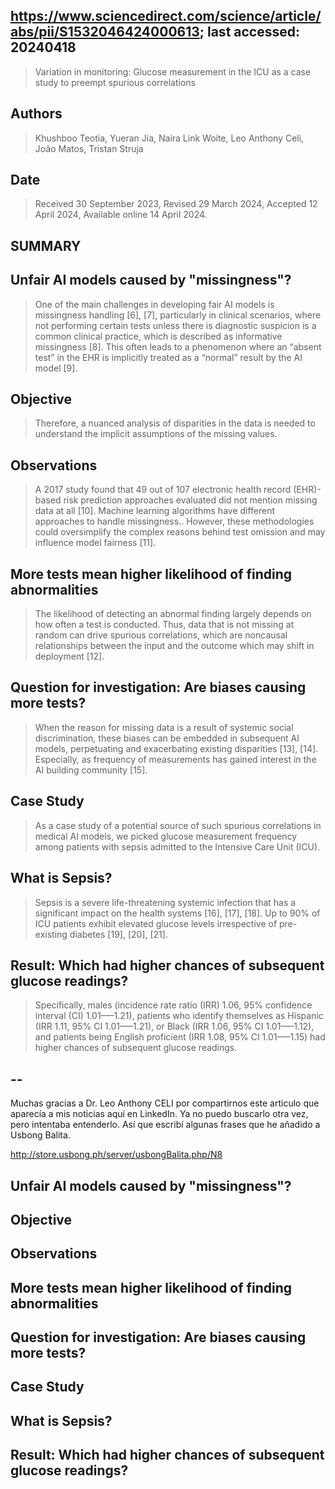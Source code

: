 ## https://www.sciencedirect.com/science/article/abs/pii/S1532046424000613; last accessed: 20240418

> Variation in monitoring: Glucose measurement in the ICU as a case study to preempt spurious correlations

## Authors

> Khushboo Teotia, Yueran Jia, Naira Link Woite, Leo Anthony Celi, João Matos, Tristan Struja

## Date

> Received 30 September 2023, Revised 29 March 2024, Accepted 12 April 2024, Available online 14 April 2024.

## SUMMARY

## Unfair AI models caused by "missingness"?

> One of the main challenges in developing fair AI models is missingness handling [6], [7], particularly in clinical scenarios, where not performing certain tests unless there is diagnostic suspicion is a common clinical practice, which is described as informative missingness [8]. This often leads to a phenomenon where an “absent test” in the EHR is implicitly treated as a “normal” result by the AI model [9]. 

## Objective

> Therefore, a nuanced analysis of disparities in the data is needed to understand the implicit assumptions of the missing values. 

## Observations

> A 2017 study found that 49 out of 107 electronic health record (EHR)-based risk prediction approaches evaluated did not mention missing data at all [10]. Machine learning algorithms have different approaches to handle missingness.. However, these methodologies could oversimplify the complex reasons behind test omission and may influence model fairness [11].

## More tests mean higher likelihood of finding abnormalities

> The likelihood of detecting an abnormal finding largely depends on how often a test is conducted. Thus, data that is not missing at random can drive spurious correlations, which are noncausal relationships between the input and the outcome which may shift in deployment [12]. 

## Question for investigation: Are biases causing more tests?

> When the reason for missing data is a result of systemic social discrimination, these biases can be embedded in subsequent AI models, perpetuating and exacerbating existing disparities [13], [14]. Especially, as frequency of measurements has gained interest in the AI building community [15]. 

## Case Study

> As a case study of a potential source of such spurious correlations in medical AI models, we picked glucose measurement frequency among patients with sepsis admitted to the Intensive Care Unit (ICU).

## What is Sepsis?

> Sepsis is a severe life-threatening systemic infection that has a significant impact on the health systems [16], [17], [18]. Up to 90% of ICU patients exhibit elevated glucose levels irrespective of pre-existing diabetes [19], [20], [21]. 

## Result: Which had higher chances of subsequent glucose readings?

> Specifically, males (incidence rate ratio (IRR) 1.06, 95% confidence interval (CI) 1.01–––1.21), patients who identify themselves as Hispanic (IRR 1.11, 95% CI 1.01–––1.21), or Black (IRR 1.06, 95% CI 1.01–––1.12), and patients being English proficient (IRR 1.08, 95% CI 1.01–––1.15) had higher chances of subsequent glucose readings.

## --

Muchas gracias a Dr. Leo Anthony CELI por compartirnos este articulo que aparecía a mis noticias aquí en LinkedIn. Ya no puedo buscarlo otra vez, pero intentaba entenderlo. Así que escribí algunas frases que he añadido a Usbong Balita. 

http://store.usbong.ph/server/usbongBalita.php/N8

## Unfair AI models caused by "missingness"?

## Objective

## Observations

## More tests mean higher likelihood of finding abnormalities

## Question for investigation: Are biases causing more tests?

## Case Study

## What is Sepsis?

## Result: Which had higher chances of subsequent glucose readings?
